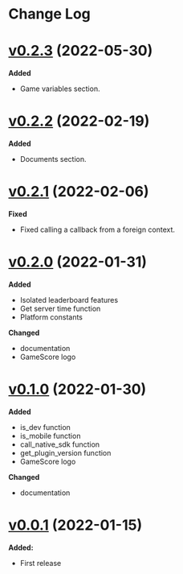 # Change Log

# [v0.2.3](https://github.com/megalanthus/defold-gamescore/releases/tag/v0.2.3) (2022-05-30)

**Added**

- Game variables section.

# [v0.2.2](https://github.com/megalanthus/defold-gamescore/releases/tag/v0.2.2) (2022-02-19)

**Added**

- Documents section.

# [v0.2.1](https://github.com/megalanthus/defold-gamescore/releases/tag/v0.2.1) (2022-02-06)

**Fixed**

- Fixed calling a callback from a foreign context.

# [v0.2.0](https://github.com/megalanthus/defold-gamescore/releases/tag/v0.2.0) (2022-01-31)

**Added**

- Isolated leaderboard features
- Get server time function
- Platform constants

**Changed**

- documentation
- GameScore logo

# [v0.1.0](https://github.com/megalanthus/defold-gamescore/releases/tag/v0.1.0) (2022-01-30)

**Added**

- is_dev function
- is_mobile function
- call_native_sdk function
- get_plugin_version function
- GameScore logo

**Changed**

- documentation

# [v0.0.1](https://github.com/megalanthus/defold-gamescore/releases/tag/v0.0.1) (2022-01-15)

**Added:**

- First release